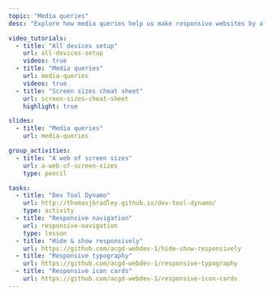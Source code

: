 ```yaml
---
topic: "Media queries"
desc: "Explore how media queries help us make responsive websites by allowing layout adjustments."

video_tutorials:
  - title: "All devices setup"
    url: all-devices-setup
    videos: true
  - title: "Media queries"
    url: media-queries
    videos: true
  - title: "Screen sizes cheat sheet"
    url: screen-sizes-cheat-sheet
    highlight: true

slides:
  - title: "Media queries"
    url: media-queries

group_activities:
  - title: "A web of screen sizes"
    url: a-web-of-screen-sizes
    type: pencil

tasks:
  - title: "Dev Tool Dynamo"
    url: http://thomasjbradley.github.io/dev-tool-dynamo/
    type: activity
  - title: "Responsive navigation"
    url: responsive-navigation
    type: lesson
  - title: "Hide & show responsively"
    url: https://github.com/acgd-webdev-1/hide-show-responsively
  - title: "Responsive typography"
    url: https://github.com/acgd-webdev-1/responsive-typography
  - title: "Responsive icon cards"
    url: https://github.com/acgd-webdev-1/responsive-icon-cards
---
```

